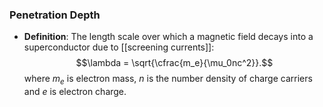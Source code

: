 ### Penetration Depth
- **Definition**: The length scale over which a magnetic field decays into a superconductor due to [[screening currents]]: $$\lambda = \sqrt{\cfrac{m_e}{\mu_0nc^2}}.$$where $m_e$ is electron mass, $n$ is the number density of charge carriers and $e$ is electron charge.

